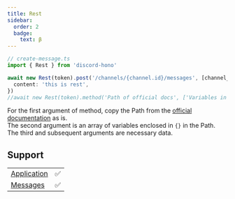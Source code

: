 ```yaml
---
title: Rest
sidebar:
  order: 2
  badge:
    text: β
---
```


```ts
// create-message.ts
import { Rest } from 'discord-hono'

await new Rest(token).post('/channels/{channel.id}/messages', [channel_id], {
  content: 'this is rest',
})
//await new Rest(token).method('Path of official docs', ['Variables in Path'], data)
```

For the first argument of method, copy the Path from the [official documentation](https://discord.com/developers/docs/resources/message#create-message) as is.  
The second argument is an array of variables enclosed in `{}` in the Path.  
The third and subsequent arguments are necessary data.

## Support

|                                                                          |     |
| ------------------------------------------------------------------------ | --- |
| [Application](https://discord.com/developers/docs/resources/application) | ✅  |
| [Messages](https://discord.com/developers/docs/resources/message)        | ✅  |
